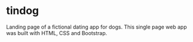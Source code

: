 # tindog
Landing page of a fictional dating app for dogs.
This single page web app was built with HTML, CSS and Bootstrap.
